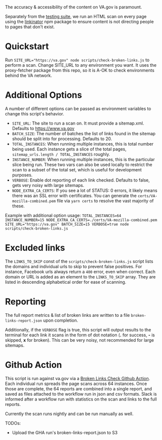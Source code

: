 The accuracy & accessibility of the content on VA.gov is paramount.

Separately from the [testing suite](./testing.md), we run an HTML scan on every page using the [linkinator](https://github.com/JustinBeckwith/linkinator) npm package to ensure content is not directing people to pages that don't exist.

# Quickstart

Run `SITE_URL="https://va.gov" node scripts/check-broken-links.js` to perform a scan. Change SITE_URL to any environment you want. It uses the proxy-fetcher package from this repo, so it is A-OK to check environments behind the VA network.

# Additional Options

A number of different options can be passed as environment variables to change this script's behavior.

- `SITE_URL`: The site to run a scan on. It must provide a sitemap.xml. Defaults to https://www.va.gov
- `BATCH_SIZE`: The number of batches the list of links found in the sitemap should be split into for processing. Defaults to 20.
- `TOTAL_INSTANCES`: When running multiple instances, this is total number being used. Each instance gets a slice of the total pages, `sitemap_urls.length / TOTAL_INSTANCES` roughly.
- `INSTANCE_NUMBER`: When running multiple instances, this is the particular slice being run. These two vars can also be used locally to restrict the scan to a subset of the total set, which is useful for development purposes.
- `VERBOSE`: Enable dot reporting of each link checked. Defaults to false, gets very noisy with large sitemaps.
- `NODE_EXTRA_CA_CERTS`: If you see a lot of STATUS: 0 errors, it likely means there was an SSL error with certificates. You can generate the `certs/VA-mozilla-combined.pem` file via `yarn certs` to resolve the vast majority of these.

Example with additional option usage:
`TOTAL_INSTANCES=64 INSTANCE_NUMBER=15 NODE_EXTRA_CA_CERTS=./certs/VA-mozilla-combined.pem SITE_URL="https://va.gov" BATCH_SIZE=15 VERBOSE=true node scripts/check-broken-links.js`

# Excluded links

The `LINKS_TO_SKIP` const of the `scripts/check-broken-links.js` script lists the domains and individual urls to skip to prevent false positives. For instance, Facebook urls always return a `400` error, even when correct. Each domain or URL is added as an element to the `LINKS_TO_SKIP` array. They are listed in descending alphabetical order for ease of scanning.

# Reporting

The full report metrics & list of broken links are written to a file `broken-links-report.json` upon completion.

Additionally, if the `VERBOSE` flag is true, this script will output results to the terminal for each link it scans in the form of dot notation (**.** for success, **-** is skipped, **x** for broken). This can be very noisy, not recommended for large sitemaps.

# Github Action

This script is run against va.gov via a [Broken Links Check Github Action](https://github.com/department-of-veterans-affairs/next-build/actions/workflows/broken-links-check.yml). Each individual run spreads the page scans across 64 instances. Once those are complete, the 64 reports are combined into a single report, and saved as files attached to the workflow run in json and csv formats. Slack is informed after a workflow run with statistics on the scan and links to the full reports.

Currently the scan runs nightly and can be run manually as well.

TODOs:

- Upload the GHA run's broken-links-report.json to S3
